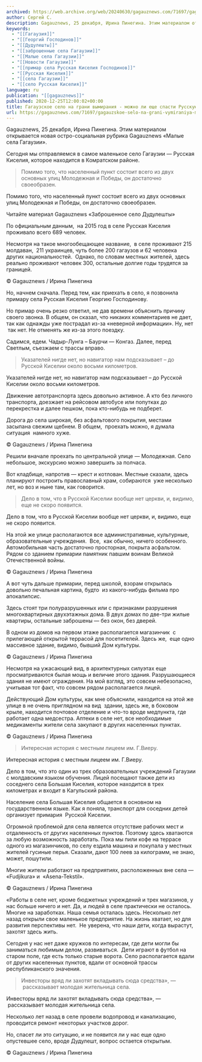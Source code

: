 ```yaml
---
archived: https://web.archive.org/web/20240630/gagauznews.com/71697/gagauzskoe-selo-na-grani-vymiraniya-mozhno-li-eshhe-spasti-russkuyu-kiseliyu.html
author: Сергей С.
description: Gagauznews, 25 декабря, Ирина Пинегина. Этим материалом открывается новая остро-социальная рубрика Gagauznews «Малые села Гагаузии». Сегодня мы отправляемся в самое маленькое село Гагаузии — Русская Киселия, которое находится в Комратском районе. Помимо того, что населенный пункт состоит всего из двух основных улиц Молодежная и Победы, он достаточно своеобразен. Читайте материал Gagauznews «Заброшенное село Дудулешты» По официальным данным,  на 2015 год в селе Русская Киселия проживало всего 689 человек. Несмотря на такое многообещающее название,  в селе проживают 215 молдаван,  211 украинцев, чуть более 200 гагаузов и 62 человека других национальностей.  Однако, по словам местных жителей, здесь реально проживают человек 300, остальные […]
keywords:
  - "[[Гагаузия]]"
  - "[[Георгий Господинов]]"
  - "[[Дудулешты]]"
  - "[[заброшенные села Гагаузии]]"
  - "[[Малые села Гагаузии]]"
  - "[[Новости Гагаузии]]"
  - "[[примар села Русская Киселия Господинов]]"
  - "[[Русская Киселия]]"
  - "[[села Гагаузии]]"
  - "[[село Русская Киселия]]"
language: ru
publication: "[[gagauznews]]"
published: 2020-12-25T12:00:02+00:00
title: Гагаузское село на грани вымирания - можно ли еще спасти Русскую Киселию
url: https://gagauznews.com/71697/gagauzskoe-selo-na-grani-vymiraniya-mozhno-li-eshhe-spasti-russkuyu-kiseliyu.html
---
```


Gagauznews, 25 декабря, Ирина Пинегина. Этим материалом открывается новая остро-социальная рубрика Gagauznews «Малые села Гагаузии».

Сегодня мы отправляемся в самое маленькое село Гагаузии — Русская Киселия, которое находится в Комратском районе.

> Помимо того, что населенный пункт состоит всего из двух основных улиц Молодежная и Победы, он достаточно своеобразен.

Помимо того, что населенный пункт состоит всего из двух основных улиц Молодежная и Победы, он достаточно своеобразен.

Читайте материал Gagauznews «Заброшенное село Дудулешты»

По официальным данным,  на 2015 год в селе Русская Киселия проживало всего 689 человек.

Несмотря на такое многообещающее название,  в селе проживают 215 молдаван,  211 украинцев, чуть более 200 гагаузов и 62 человека других национальностей.  Однако, по словам местных жителей, здесь реально проживают человек 300, остальные долгие годы трудятся за границей.

© Gagauznews / Ирина Пинегина

Но, начнем сначала. Перед тем, как приехать в село, я позвонила примару села Русская Киселия Георгию Господинову.

Но примар очень резко ответил, не дав времени объяснить причину своего звонка. В общем, он сказал, что никаких комментариев не дает, так как однажды уже пострадал из-за «неверной информации». Ну, нет  так нет. Не отменять же из-за этого поездку.

Садимся, едем. Чадыр-Лунга – Баурчи — Конгаз. Далее, перед Светлым, съезжаем с трассы вправо.

> Указателей нигде нет, но навигатор нам подсказывает – до Русской Киселии около восьми километров.

Указателей нигде нет, но навигатор нам подсказывает – до Русской Киселии около восьми километров.

Движение автотранспорта здесь довольно активное. А кто без личного транспорта, доезжает на рейсовом автобусе или попутках до перекрестка и далее пешком, пока кто-нибудь не подберет.

Дорога до села широкая, без асфальтового покрытия, местами засыпана свежим щебнем. В общем,  проехать можно, я думала ситуация  намного хуже.

© Gagauznews / Ирина Пинегина

Решили вначале проехать по центральной улице — Молодежная. Село небольшое, экскурсию можно завершить за полчаса.

Вот кладбище, напротив — крест и котлован. Местные сказали, здесь планируют построить православный храм, собираются  уже несколько лет, но воз и ныне там, как говорится.

> Дело в том, что в Русской Киселии вообще нет церкви, и, видимо, еще не скоро появится.

Дело в том, что в Русской Киселии вообще нет церкви, и, видимо, еще не скоро появится.

На этой же улице располагаются все административные, культурные, образовательные учреждения.  Все,  как обычно, ничего особенного. Автомобильная часть достаточно просторная, покрыта асфальтом. Рядом со зданием примарии памятник павшим воинам Великой Отечественной войны.

© Gagauznews / Ирина Пинегина

А вот чуть дальше примарии, перед школой, взорам открылась довольно печальная картина, будто  из какого-нибудь фильма про апокалипсис.

Здесь стоят три полуразрушенных или с признаками разрушения многоквартирных двухэтажных дома. В двух домах по две-три жилые квартиры, остальные заброшены — без окон, без дверей.

В одном из домов на первом этаже располагается магазинчик  с прилегающей открытой террасой для посетителей. Здесь же,  еще одно массивное здание, видимо, бывший Дом культуры.

© Gagauznews / Ирина Пинегина

Несмотря на ужасающий вид, в архитектурных силуэтах еще просматриваются былая мощь и величие этого здания. Разрушающиеся здания не имеют ограждения. На мой взгляд, это совсем небезопасно, учитывая тот факт, что совсем рядом располагается лицей.

Действующий Дом культуры, как мне объяснили, находится на этой же улице в не очень приглядном на вид  здании, здесь же, в боковом крыле, находится почтовое отделение и что-то вроде медпункта, где работает одна медсестра. Аптеки в селе нет, все необходимые медикаменты жители села закупают в других населенных пунктах.



© Gagauznews / Ирина Пинегина

> Интересная история с местным лицеем им. Г.Виеру.

Интересная история с местным лицеем им. Г.Виеру.

Дело в том, что это один из трех образовательных учреждений Гагаузии с молдавским языком обучения. Лицей посещают также дети из соседнего села Большая Киселия, которое находится в трех километрах и входит в Кагульский района.

Население села Большая Киселия общается в основном на государственном языке. Как я поняла, транспорт для соседних детей организует примария  Русской Киселии.

Огромной проблемой для села является отсутствие рабочих мест и отдаленность от других населенных пунктов. Поэтому здесь хватаются за любую возможность заработать. Пока мы пили кофе на террасе одного из магазинчиков, по селу ездила машина и покупала у местных жителей гусиные перья. Сказали, дают 100 леев за килограмм, не знаю, может, пошутили.

Многие жители работают на предприятиях, расположенных вне села — «Fudjikura» и  «Asena-Tekstil».

© Gagauznews / Ирина Пинегина

«Работы в селе нет, кроме бюджетных учреждений и трех магазинов, у нас больше ничего и нет. Да, и людей в селе практически не осталось. Многие на заработках. Наша семья осталась здесь. Несколько лет назад открыли свое маленькое предприятие. На жизнь хватает, но для развития перспективы нет.  Не уверена, что наши дети, когда вырастут, захотят здесь жить.

Сегодня у нас нет даже кружков по интересам, где дети могли бы заниматься любимым делом, развиваться.  Дети играют в футбол на старом поле, где есть только старые ворота. Село располагается вдали от других населенных пунктов, вдали от основной трассы республиканского значения.

> Инвесторы вряд ли захотят вкладывать сюда средства», —  рассказывает молодая жительница села.

Инвесторы вряд ли захотят вкладывать сюда средства», —  рассказывает молодая жительница села.

Несколько лет назад в селе провели водопровод и канализацию, проводится ремонт некоторых участков дорог.

Но, спасет ли это ситуацию, и не появится ли у нас еще одно опустевшее село, вроде Дудулешт, вопрос остается открытым.

© Gagauznews / Ирина Пинегина